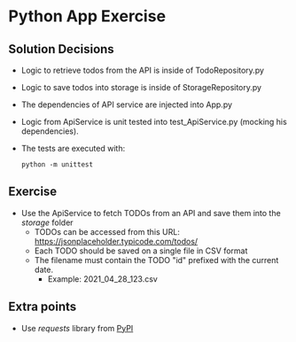 # Python App Exercise

## Solution Decisions
- Logic to retrieve todos from the API is inside of TodoRepository.py
- Logic to save todos into storage is inside of StorageRepository.py
- The dependencies of API service are injected into App.py
- Logic from ApiService is unit tested into test_ApiService.py (mocking his dependencies). 
- The tests are executed with:

    ```
    python -m unittest
    ```

## Exercise
- Use the ApiService to fetch TODOs from an API and save them into the _storage_ folder
    - TODOs can be accessed from this URL: https://jsonplaceholder.typicode.com/todos/
    - Each TODO should be saved on a single file in CSV format
    - The filename must contain the TODO "id" prefixed with the current date.
        - Example: 2021_04_28_123.csv


## Extra points
- Use _requests_ library from [PyPI](https://pypi.org/project/requests/)

